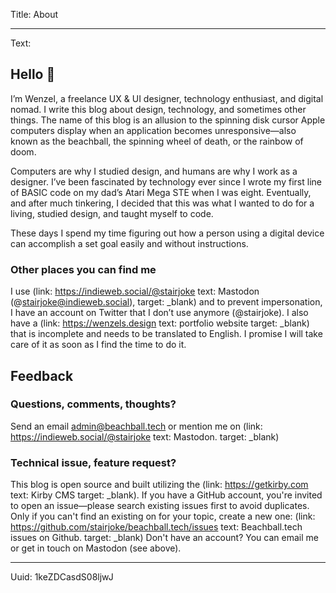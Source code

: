 Title: About

----

Text:
## Hello 👋
I’m Wenzel, a freelance UX & UI designer, technology enthusiast, and digital nomad. I write this blog about design, technology, and sometimes other things. The name of this blog is an allusion to the spinning disk cursor Apple computers display when an application becomes unresponsive—also known as the beachball, the spinning wheel of death, or the rainbow of doom.

Computers are why I studied design, and humans are why I work as a designer. I’ve been fascinated by technology ever since I wrote my first line of BASIC code on my dad’s Atari Mega STE when I was eight. Eventually, and after much tinkering, I decided that this was what I wanted to do for a living, studied design, and taught myself to code.

These days I spend my time figuring out how a person using a digital device can accomplish a set goal easily and without instructions.

### Other places you can find me
I use (link: https://indieweb.social/@stairjoke text: Mastodon (@stairjoke@indieweb.social), target: _blank) and to prevent impersonation, I have an account on Twitter that I don’t use anymore (@stairjoke). I also have a (link: https://wenzels.design text: portfolio website target: _blank) that is incomplete and needs to be translated to English. I promise I will take care of it as soon as I find the time to do it.

## Feedback
### Questions, comments, thoughts?
Send an email admin@beachball.tech or mention me on (link: https://indieweb.social/@stairjoke text: Mastodon. target: _blank)

### Technical issue, feature request?
This blog is open source and built utilizing the (link: https://getkirby.com text: Kirby CMS target: _blank). If you have a GitHub account, you're invited to open an issue—please search existing issues first to avoid duplicates. Only if you can't find an existing on for your topic, create a new one: (link: https://github.com/stairjoke/beachball.tech/issues text: Beachball.tech issues on Github. target: _blank) Don't have an account? You can email me or get in touch on Mastodon (see above).

----

Uuid: 1keZDCasdS08ljwJ